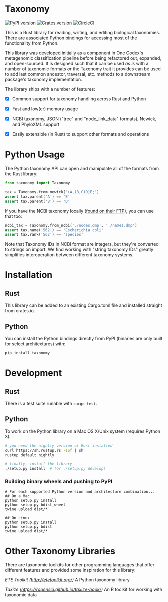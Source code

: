 # Taxonomy

[![PyPI version](https://badge.fury.io/py/taxonomy.svg)](https://pypi.org/project/taxonomy/)
[![Crates version](https://img.shields.io/crates/v/taxonomy.svg)](https://crates.io/crates/taxonomy)
[![CircleCI](https://circleci.com/gh/onecodex/taxonomy.svg?style=shield)](https://circleci.com/gh/onecodex/taxonomy)

This is a Rust library for reading, writing, and editing biological taxonomies. There are associated Python bindings for accessing most of the functionality from Python.

This library was developed initially as a component in One Codex's metagenomic classification pipeline before being refactored out, expanded, and open-sourced. It is designed such that it can be used *as is* with a number of taxonomic formats *or* the Taxonomy trait it provides can be used to add last common ancestor, traversal, etc. methods to a downstream package's taxonomy implementation.

The library ships with a number of features:
 - [X] Common support for taxonomy handling across Rust and Python
 - [X] Fast and low(er) memory usage
 - [X] NCBI taxonomy, JSON ("tree" and "node_link_data" formats), Newick, and PhyloXML support
 - [X] Easily extensible (in Rust) to support other formats and operations


# Python Usage

The Python taxonomy API can open and manipulate all of the formats from the Rust library:

```python
from taxonomy import Taxonomy

tax = Taxonomy.from_newick('(A,(B,C)D)E;')
assert tax.parent('A') == 'E'
assert tax.parent('B') == 'D'
```

If you have the NCBI taxonomy locally ([found on their FTP](ftp://ftp.ncbi.nlm.nih.gov/pub/taxonomy/taxdump.tar.gz)), you can use that too:

```python
ncbi_tax = Taxonomy.from_ncbi('./nodes.dmp', './names.dmp')
assert tax.name('562') == 'Escherichia coli'
assert tax.rank('562') == 'species'
```

Note that Taxonomy IDs in NCBI format are integers, but they're converted to strings on import. We find working with "string taxonomy IDs" greatly simplifies interoperation between different taxonomy systems.


# Installation

## Rust
This library can be added to an existing Cargo.toml file and installed straight from crates.io.

## Python
You can install the Python bindings directly from PyPI (binaries are only built for select architextures) with:
```bash
pip install taxonomy
```


# Development

## Rust
There is a test suite runable with `cargo test`.

## Python
To work on the Python library on a Mac OS X/Unix system (requires Python 3):
```bash
# you need the nightly version of Rust installed
curl https://sh.rustup.rs -sSf | sh
rustup default nightly

# finally, install the library
./setup.py install  # (or ./setup.py develop)
```

### Building binary wheels and pushing to PyPI

```
# For each supported Python version and architecture combination...
## On a Mac
python setup.py install
python setup.py bdist_wheel
twine upload dist/*

## On Linux
python setup.py install
python setup.py bdist
twine upload dist/*
```

# Other Taxonomy Libraries

There are taxonomic toolkits for other programming languages that offer different features and provided some inspiration for this library:

*ETE Toolkit (http://etetoolkit.org/)* A Python taxonomy library

*Taxize (https://ropensci.github.io/taxize-book/)* An R toolkit for working with taxonomic data
